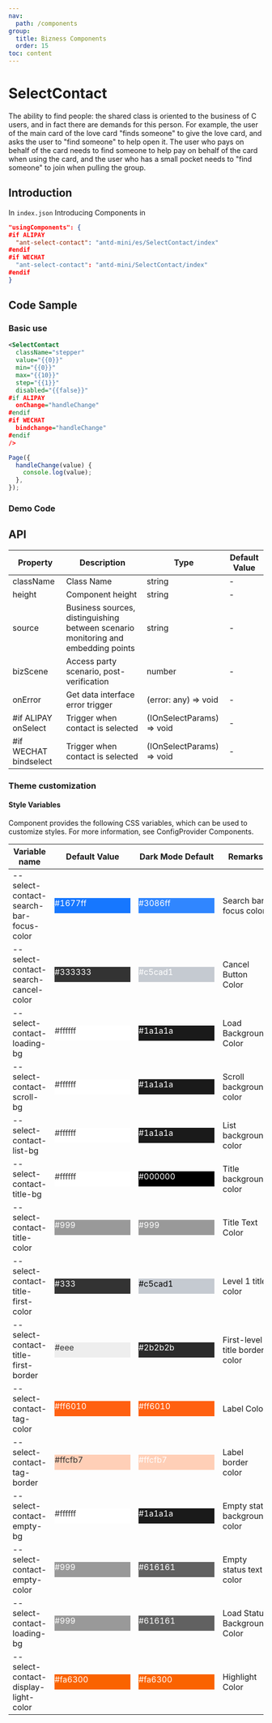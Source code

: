 ```yaml
---
nav:
  path: /components
group:
  title: Bizness Components
  order: 15
toc: content
---
```


# SelectContact

The ability to find people: the shared class is oriented to the business of C users, and in fact there are demands for this person. For example, the user of the main card of the love card "finds someone" to give the love card, and asks the user to "find someone" to help open it. The user who pays on behalf of the card needs to find someone to help pay on behalf of the card when using the card, and the user who has a small pocket needs to "find someone" to join when pulling the group.

## Introduction

In `index.json` Introducing Components in

```json
"usingComponents": {
#if ALIPAY
  "ant-select-contact": "antd-mini/es/SelectContact/index"
#endif
#if WECHAT
  "ant-select-contact": "antd-mini/SelectContact/index"
#endif
}
```

## Code Sample

### Basic use

```xml
<SelectContact
  className="stepper"
  value="{{0}}"
  min="{{0}}"
  max="{{10}}"
  step="{{1}}"
  disabled="{{false}}"
#if ALIPAY
  onChange="handleChange"
#endif
#if WECHAT
  bindchange="handleChange"
#endif
/>
```

```js
Page({
  handleChange(value) {
    console.log(value);
  },
});
```

### Demo Code

<code src='../../demo/pages/SelectContact/index'></code>

## API

| Property                  | Description                         | Type                      | Default Value |
| --------------------- | ---------------------------- | ------------------------- | ------ |
| className             | Class Name                         | string                    | -      |
| height                | Component height                     | string                    | -      |
| source                | Business sources, distinguishing between scenario monitoring and embedding points | string                    | -      |
| bizScene              | Access party scenario, post-verification         | number                    | -      |
| onError               | Get data interface error trigger         | (error: any) => void      | -      |
| #if ALIPAY onSelect   | Trigger when contact is selected             | (IOnSelectParams) => void | -      |
| #if WECHAT bindselect | Trigger when contact is selected             | (IOnSelectParams) => void | -      |

### Theme customization

#### Style Variables

Component provides the following CSS variables, which can be used to customize styles. For more information, see ConfigProvider Components.

| Variable name                                  | Default Value                                                                                            | Dark Mode Default                                                                                    | Remarks             |
| --------------------------------------- | ------------------------------------------------------------------------------------------------- | ------------------------------------------------------------------------------------------------- | ---------------- |
| --select-contact-search-bar-focus-color | <div style="width: 150px; height: 30px; background-color: #1677ff; color: #ffffff;">#1677ff</div> | <div style="width: 150px; height: 30px; background-color: #3086ff; color: #ffffff;">#3086ff</div> | Search bar focus color   |
| --select-contact-search-cancel-color    | <div style="width: 150px; height: 30px; background-color: #333333; color: #ffffff;">#333333</div> | <div style="width: 150px; height: 30px; background-color: #c5cad1; color: #ffffff;">#c5cad1</div> | Cancel Button Color     |
| --select-contact-loading-bg             | <div style="width: 150px; height: 30px; background-color: #ffffff; color: #333333;">#ffffff</div> | <div style="width: 150px; height: 30px; background-color: #1a1a1a; color: #ffffff;">#1a1a1a</div> | Load Background Color     |
| --select-contact-scroll-bg              | <div style="width: 150px; height: 30px; background-color: #ffffff; color: #333333;">#ffffff</div> | <div style="width: 150px; height: 30px; background-color: #1a1a1a; color: #ffffff;">#1a1a1a</div> | Scroll background color     |
| --select-contact-list-bg                | <div style="width: 150px; height: 30px; background-color: #ffffff; color: #333333;">#ffffff</div> | <div style="width: 150px; height: 30px; background-color: #1a1a1a; color: #ffffff;">#1a1a1a</div> | List background color     |
| --select-contact-title-bg               | <div style="width: 150px; height: 30px; background-color: #ffffff; color: #333333;">#ffffff</div> | <div style="width: 150px; height: 30px; background-color: #000000; color: #ffffff;">#000000</div> | Title background color     |
| --select-contact-title-color            | <div style="width: 150px; height: 30px; background-color: #999999; color: #ffffff;">#999</div>    | <div style="width: 150px; height: 30px; background-color: #999999; color: #ffffff;">#999</div>    | Title Text Color     |
| --select-contact-title-first-color      | <div style="width: 150px; height: 30px; background-color: #333333; color: #ffffff;">#333</div>    | <div style="width: 150px; height: 30px; background-color: #c5cad1; color: #000000;">#c5cad1</div> | Level 1 title color     |
| --select-contact-title-first-border     | <div style="width: 150px; height: 30px; background-color: #eeeeee; color: #333333;">#eee</div>    | <div style="width: 150px; height: 30px; background-color: #2b2b2b; color: #ffffff;">#2b2b2b</div> | First-level title border color |
| --select-contact-tag-color              | <div style="width: 150px; height: 30px; background-color: #ff6010; color: #ffffff;">#ff6010</div> | <div style="width: 150px; height: 30px; background-color: #ff6010; color: #ffffff;">#ff6010</div> | Label Color         |
| --select-contact-tag-border             | <div style="width: 150px; height: 30px; background-color: #ffcfb7; color: #333333;">#ffcfb7</div> | <div style="width: 150px; height: 30px; background-color: #ffcfb7; color: #ffffff;">#ffcfb7</div> | Label border color     |
| --select-contact-empty-bg               | <div style="width: 150px; height: 30px; background-color: #ffffff; color: #333333;">#ffffff</div> | <div style="width: 150px; height: 30px; background-color: #1a1a1a; color: #ffffff;">#1a1a1a</div> | Empty state background color   |
| --select-contact-empty-color            | <div style="width: 150px; height: 30px; background-color: #999999; color: #ffffff;">#999</div>    | <div style="width: 150px; height: 30px; background-color: #616161; color: #ffffff;">#616161</div> | Empty status text color   |
| --select-contact-loading-bg             | <div style="width: 150px; height: 30px; background-color: #999999; color: #ffffff;">#999</div>    | <div style="width: 150px; height: 30px; background-color: #616161; color: #ffffff;">#616161</div> | Load Status Background Color |
| --select-contact-display-light-color    | <div style="width: 150px; height: 30px; background-color: #fa6300; color: #ffffff;">#fa6300</div> | <div style="width: 150px; height: 30px; background-color: #fa6300; color: #ffffff;">#fa6300</div> | Highlight Color     |
